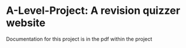 # A-Level-Project: A revision quizzer website

Documentation for this project is in the pdf within the project
